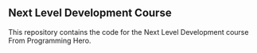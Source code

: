 ## Next Level Development Course
This repository contains the code for the Next Level Development course From  Programming Hero.